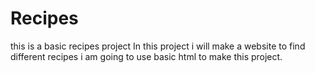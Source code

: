 # Recipes
this is a basic recipes project
In this project i will make a website to find different recipes 
i am going to use basic html to make this project.
